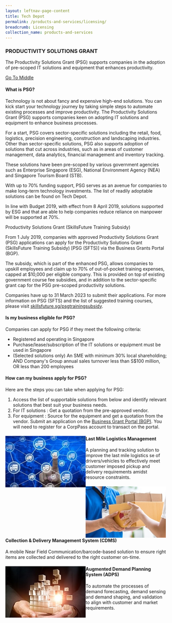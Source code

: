 ```yaml
---
layout: leftnav-page-content
title: Tech Depot
permalink: /products-and-services/licensing/
breadcrumb: Licensing
collection_name: products-and-services
---
```

<h3>PRODUCTIVITY SOLUTIONS GRANT</h3>
<p>The Productivity Solutions Grant (PSG) supports companies in the adoption of pre-scoped IT solutions and equipment that enhances productivity.</p>

<a href="#aaa">Go To Middle</a>
<div>
<h4>What is PSG?</h4>
<p>Technology is not about fancy and expensive high-end solutions. You can kick start your technology journey by taking simple steps to automate existing processes and improve productivity. The Productivity Solutions Grant (PSG) supports companies keen on adopting IT solutions and equipment to enhance business processes.


For a start, PSG covers sector-specific solutions including the retail, food, logistics, precision engineering, construction and landscaping industries. Other than sector-specific solutions, PSG also supports adoption of solutions that cut across industries, such as in areas of customer management, data analytics, financial management and inventory tracking.

These solutions have been pre-scoped by various government agencies such as Enterprise Singapore (ESG), National Environment Agency (NEA) and Singapore Tourism Board (STB).

With up to 70% funding support, PSG serves as an avenue for companies to make long-term technology investments. The list of readily adoptable solutions can be found on Tech Depot.

In line with Budget 2019, with effect from 8 April 2019, solutions supported by ESG and that are able to help companies reduce reliance on manpower will be supported at 70%.

Productivity Solutions Grant (SkillsFuture Training Subsidy)

From 1 July 2019, companies with approved Productivity Solutions Grant (PSG) applications can apply for the Productivity Solutions Grant (SkillsFuture Training Subsidy) [PSG (SFTS)] via the Business Grants Portal (BGP).

The subsidy, which is part of the enhanced PSG, allows companies to upskill employees and claim up to 70% of out-of-pocket training expenses, capped at $10,000 per eligible company. This is provided on top of existing government course fee subsidies, and in addition to the sector-specific grant cap for the PSG pre-scoped productivity solutions.

Companies have up to 31 March 2023 to submit their applications. For more information on PSG (SFTS) and the list of suggested training courses, please visit <a href="https://www.skillsfuture.sg/psgtrainingsubsidy">skillsfuture.sg/psgtrainingsubsidy</a>.</p>
</div>

<div>
<h4>Is my business eligible for PSG?</h4>
<p>Companies can apply for PSG if they meet the following criteria:</p>
<ul>
  <li>Registered and operating in Singapore</li>
  <li>Purchase/lease/subscription of the IT solutions or equipment must be used in Singapore</li>
  <li>(Selected solutions only) An SME with minimum 30% local shareholding; AND Company's Group annual sales turnover less than S$100 million, OR less than 200 employees</li>
</ul>
</div>

<div>
<h4>How can my business apply for PSG?</h4>
<p>Here are the steps you can take when applying for PSG:</p>
<ol>
  <li>Access the list of supportable solutions from below and identify relevant solutions that best suit your business needs.</li>
  <li>For IT solutions : Get a quotation from the pre-approved vendor.</li>
  <li>For equipment : Source for the equipment and get a quotation from the vendor.
  Submit an application on the <a href="https://www.businessgrants.gov.sg/">Business Grant Portal (BGP)</a>. You will need to register for a CorpPass account to transact on the portal.</li>
</ol>
</div>

<div>
  <img src="/images/sme_tech_solution_1.jpg" align="left" style="width:250px;height:160px;">
  <h4>Last Mile Logistics Management</h4>
  <p>A planning and tracking solution to improve the last mile logistics se of drivers/vehicles to effectively meet customer imposed pickup and delivery requirements amidst resource constraints.</p>
</div>
<div>
  <img src="/images/sme_tech_solution_2.jpg" align="left" style="width:250px;height:160px;">
  <h4>Collection & Delivery Management System (CDMS)</h4>
  <p>A mobile Near Field Communication/barcode-based solution to ensure right items are collected and delivered to the right customer on-time.</p>
</div>
<div id="aaa">
  <img src="/images/sme_tech_solution_3.jpg" align="left" style="width:250px;height:160px;">
  <h4>Augmented Demand Planning System (ADPS)</h4>
  <p>To automate the processes of demand forecasting, demand sensing and demand shaping, and validation to align with customer and market requirements.</p>
</div>
